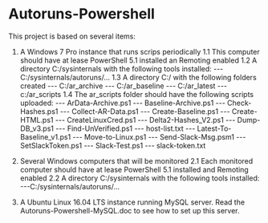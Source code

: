 # Autoruns-Powershell
This project is based on several items:
1. A Windows 7 Pro instance that runs scrips periodically
1.1 This computer should have at lease PowerShell 5.1 installed an Remoting enabled
1.2 A directory C:/sysinternals with the following tools installed:
---C:/sysinternals/autoruns/...
1.3 A directory C:/ with the following folders created
--- C:/ar_archive
--- C:/ar_baseline
--- C:/ar_latest
--- c:/ar_scripts
1.4 The ar_scripts folder should have the following scripts uploaded:
--- ArData-Archive.ps1
--- Baseline-Archive.ps1
--- Check-Hashes.ps1
--- Collect-AR-Data.ps1
--- Create-Baseline.ps1
--- Create-HTML.ps1
--- CreateLinuxCred.ps1
--- Delta2-Hashes_V2.ps1
--- Dump-DB_v3.ps1
--- Find-UnVerified.ps1
--- host-list.txt
--- Latest-To-Baseline_v1.ps1
--- Move-to-Linux.ps1
--- Send-Slack-Msg.psm1
--- SetSlackToken.ps1
--- Slack-Test.ps1
--- slack-token.txt

2. Several Windows computers that will be monitored
2.1 Each monitored computer should have at lease PowerShell 5.1 installed and Remoting enabled
2.2 A directory C:/sysinternals with the following tools installed:
---C:/sysinternals/autoruns/...

3. A Ubuntu Linux 16.04 LTS instance running MySQL server.
Read the Autoruns-Powershell-MySQL.doc to see how to set up this server.
